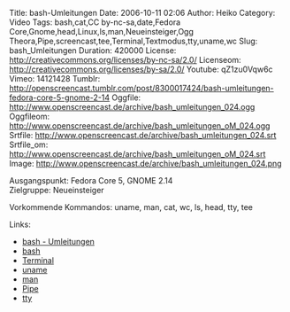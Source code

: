 Title: bash-Umleitungen
Date: 2006-10-11 02:06
Author: Heiko
Category: Video
Tags: bash,cat,CC by-nc-sa,date,Fedora Core,Gnome,head,Linux,ls,man,Neueinsteiger,Ogg Theora,Pipe,screencast,tee,Terminal,Textmodus,tty,uname,wc
Slug: bash_Umleitungen
Duration: 420000
License: http://creativecommons.org/licenses/by-nc-sa/2.0/
Licenseom: http://creativecommons.org/licenses/by-sa/2.0/
Youtube: qZ1zu0Vqw6c
Vimeo: 14121428
Tumblr: http://openscreencast.tumblr.com/post/8300017424/bash-umleitungen-fedora-core-5-gnome-2-14
Oggfile: http://www.openscreencast.de/archive/bash_umleitungen_024.ogg
Oggfileom: http://www.openscreencast.de/archive/bash_umleitungen_oM_024.ogg
Srtfile: http://www.openscreencast.de/archive/bash_umleitungen_024.srt
Srtfile_om: http://www.openscreencast.de/archive/bash_umleitungen_oM_024.srt
Image: http://www.openscreencast.de/archive/bash_umleitungen_024.png

Ausgangspunkt: Fedora Core 5, GNOME 2.14  
Zielgruppe: Neueinsteiger  

Vorkommende Kommandos: uname, man, cat, wc, ls, head, tty, tee

Links:

  * [bash - Umleitungen](http://www.selflinux.org/selflinux/html/bash_basic03.html#d27e443)
  * [bash](http://de.wikipedia.org/wiki/Bash)
  * [Terminal](http://de.wikipedia.org/wiki/Terminalemulation)
  * [uname](http://de.wikipedia.org/wiki/Uname)
  * [man](http://de.wikipedia.org/wiki/Manpages)
  * [Pipe](http://de.wikipedia.org/wiki/Pipe_%28Informatik%29)
  * [tty](http://de.wikipedia.org/wiki/Tty)

